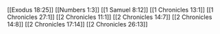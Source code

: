 [[Exodus 18:25]]
[[Numbers 1:3]]
[[1 Samuel 8:12]]
[[1 Chronicles 13:1]]
[[1 Chronicles 27:1]]
[[2 Chronicles 11:1]]
[[2 Chronicles 14:7]]
[[2 Chronicles 14:8]]
[[2 Chronicles 17:14]]
[[2 Chronicles 26:13]]
